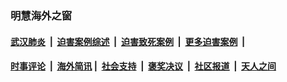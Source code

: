 
### 明慧海外之窗

####  [武汉肺炎](indexes/365.md?t=03290800) &nbsp;|&nbsp;  [迫害案例综述](indexes/328.md?t=03290800) &nbsp;|&nbsp; [迫害致死案例](indexes/277.md?t=03290800)  &nbsp;|&nbsp; [更多迫害案例](indexes/81.md?t=03290800)  &nbsp;|&nbsp; 
####  [时事评论](indexes/19.md?t=03290800) &nbsp;|&nbsp; [海外简讯](indexes/245.md?t=03290800)&nbsp;|&nbsp;  [社会支持](indexes/140.md?t=03290800) &nbsp;|&nbsp; [褒奖决议](indexes/282.md?t=03290800) &nbsp;|&nbsp; [社区报道](indexes/91.md?t=03290800)  &nbsp;|&nbsp; [天人之间](indexes/78.md?t=03290800) 

